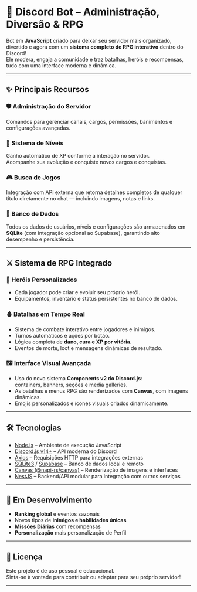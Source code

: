 # 🤖 Discord Bot – Administração, Diversão & RPG

Bot em **JavaScript** criado para deixar seu servidor mais organizado, divertido e agora com um **sistema completo de RPG interativo** dentro do Discord!  
Ele modera, engaja a comunidade e traz batalhas, heróis e recompensas, tudo com uma interface moderna e dinâmica.

---

## ✨ Principais Recursos

### 🛡️ Administração do Servidor
Comandos para gerenciar canais, cargos, permissões, banimentos e configurações avançadas.

### 🧭 Sistema de Níveis
Ganho automático de XP conforme a interação no servidor.  
Acompanhe sua evolução e conquiste novos cargos e conquistas.

### 🎮 Busca de Jogos
Integração com API externa que retorna detalhes completos de qualquer título diretamente no chat — incluindo imagens, notas e links.

### 💾 Banco de Dados
Todos os dados de usuários, níveis e configurações são armazenados em **SQLite** (com integração opcional ao Supabase), garantindo alto desempenho e persistência.

---

## ⚔️ Sistema de RPG Integrado

### 👤 Heróis Personalizados
- Cada jogador pode criar e evoluir seu próprio herói.  
- Equipamentos, inventário e status persistentes no banco de dados.

### 🩸 Batalhas em Tempo Real
- Sistema de combate interativo entre jogadores e inimigos.  
- Turnos automáticos e ações por botão.
- Lógica completa de **dano, cura e XP por vitória**.  
- Eventos de morte, loot e mensagens dinâmicas de resultado.

### 🖼️ Interface Visual Avançada
- Uso do novo sistema **Components v2 do Discord.js**:  
  containers, banners, seções e media galleries.  
- As batalhas e menus RPG são renderizados com **Canvas**, com imagens dinâmicas.  
- Emojis personalizados e ícones visuais criados dinamicamente.

---

## 🛠️ Tecnologias

- [Node.js](https://nodejs.org) – Ambiente de execução JavaScript  
- [Discord.js v14+](https://discord.js.org) – API moderna do Discord  
- [Axios](https://axios-http.com) – Requisições HTTP para integrações externas  
- [SQLite3](https://www.sqlite.org) / [Supabase](https://supabase.com) – Banco de dados local e remoto  
- [Canvas (@napi-rs/canvas)](https://www.npmjs.com/package/@napi-rs/canvas) – Renderização de imagens e interfaces  
- [NestJS](https://nestjs.com) – Backend/API modular para integração com outros serviços  

---

## 🚧 Em Desenvolvimento

- **Ranking global** e eventos sazonais  
- Novos tipos de **inimigos e habilidades únicas**  
- **Missões Diárias** com recompensas
- **Personalização** mais personalização de Perfil

---

## 📜 Licença
Este projeto é de uso pessoal e educacional.  
Sinta-se à vontade para contribuir ou adaptar para seu próprio servidor!

---
